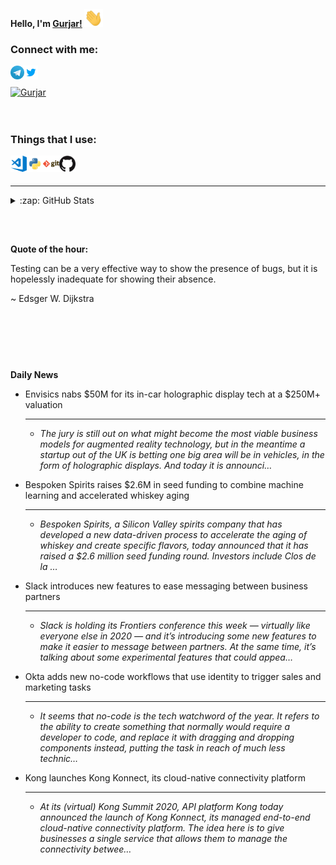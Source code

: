 #### Hello, I'm [Gurjar!](https://GurjarKing.github.io) <img src="https://raw.githubusercontent.com/ABSphreak/ABSphreak/master/gifs/Hi.gif" width="30px"></h2>


### Connect with me:

[<img align="left" alt="Gurjar | Telegram" width="22px" src="https://raw.githubusercontent.com/github/explore/80688e429a7d4ef2fca1e82350fe8e3517d3494d/topics/telegram/telegram.png" />][Telegram]
[<img align="left" alt="Gurjar | Twitter" width="22px" src="https://raw.githubusercontent.com/github/explore/80688e429a7d4ef2fca1e82350fe8e3517d3494d/topics/twitter/twitter.png" />][Twitter]
<br >
<br >
<a href="https://github.com/GurjarKing"><img src="https://komarev.com/ghpvc/?username=GurjarKing" alt="Gurjar" /></a> <br />
<br />
<br />
<!-- <br >

![](https://visitor-badge.glitch.me/badge?page_id=GurjarKing)

<br /> -->

### Things that I use:

[<img align="left" alt="Visual Studio Code" width="26px" src="https://raw.githubusercontent.com/github/explore/80688e429a7d4ef2fca1e82350fe8e3517d3494d/topics/visual-studio-code/visual-studio-code.png" />][VSCode]
[<img align="left" alt="Python" width="26px" src="https://raw.githubusercontent.com/github/explore/80688e429a7d4ef2fca1e82350fe8e3517d3494d/topics/python/python.png" />][Python]
[<img align="left" alt="Git" width="26px" src="https://raw.githubusercontent.com/github/explore/80688e429a7d4ef2fca1e82350fe8e3517d3494d/topics/git/git.png" />][Git]
[<img align="left" alt="GitHub" width="26px" src="https://raw.githubusercontent.com/github/explore/78df643247d429f6cc873026c0622819ad797942/topics/github/github.png" />][Github]

<br />
<br />

---
<details>
  <summary>:zap: GitHub Stats</summary>

<img align="left" alt="Gurjar's Github Stats" src="https://github-readme-stats.vercel.app/api?username=GurjarKing&show_icons=true&hide_border=true&count_private=true&include_all_commit=true&theme=algolia" />

</details>

<!-- ### 🔔 My latest tweet
<a href="https://twitter.com/Gurjar_King43" target="_blank">
	<img src="https://github.com/GurjarKing/GurjarKing/raw/master/tweet.png" width="70%" align="center" alt="Click to view on Twitter" title="My latest tweet, as an image"/>
</a> -->
<br>

<pre>

</pre>

**Quote of the hour:**

Testing can be a very effective way to show the presence of bugs, but it is hopelessly inadequate for showing their absence.

~ Edsger W. Dijkstra
<pre>

</pre>
<br>
<pre>


</pre>
<strong>Daily News</strong>
  
  - Envisics nabs $50M for its in-car holographic display tech at a $250M+ valuation
     <hr/>
     
      - *The jury is still out on what might become the most viable business models for augmented reality technology, but in the meantime a startup out of the UK is betting one big area will be in vehicles, in the form of holographic displays. And today it is announci…*
     
  - Bespoken Spirits raises $2.6M in seed funding to combine machine learning and accelerated whiskey aging
      <hr/>
      
      - *Bespoken Spirits, a Silicon Valley spirits company that has developed a new data-driven process to accelerate the aging of whiskey and create specific flavors, today announced that it has raised a $2.6 million seed funding round. Investors include Clos de la …*
      
  - Slack introduces new features to ease messaging between business partners
      <hr/>
      
      - *Slack is holding its Frontiers conference this week — virtually like everyone else in 2020 — and it’s introducing some new features to make it easier to message between partners. At the same time, it’s talking about some experimental features that could appea…*
      
  - Okta adds new no-code workflows that use identity to trigger sales and marketing tasks
      <hr/>
      
      - *It seems that no-code is the tech watchword of the year. It refers to the ability to create something that normally would require a developer to code, and replace it with dragging and dropping components instead, putting the task in reach of much less technic…*
       
  - Kong launches Kong Konnect, its cloud-native connectivity platform
      <hr/>
       
       - *At its (virtual) Kong Summit 2020, API platform Kong today announced the launch of Kong Konnect, its managed end-to-end cloud-native connectivity platform. The idea here is to give businesses a single service that allows them to manage the connectivity betwee…*
      

<br />

[VSCode]: https://code.visualstudio.com/
[Python]: https://www.python.org/
[Git]: https://git-scm.com/
[Github]: https://github.com/
[Telegram]: https://t.me/Gurjar_King/
[Twitter]: https://twitter.com/Gurjar_King43/
